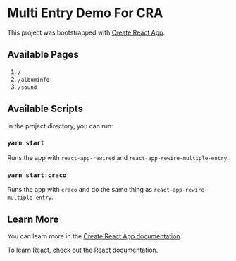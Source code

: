 # Multi Entry Demo For CRA

This project was bootstrapped with [Create React App](https://github.com/facebook/create-react-app).

## Available Pages

1. `/`
2. `/albuminfo`
3. `/sound`

## Available Scripts

In the project directory, you can run:

### `yarn start`

Runs the app with `react-app-rewired` and `react-app-rewire-multiple-entry`.

### `yarn start:craco`

Runs the app with `craco` and do the same thing as `react-app-rewire-multiple-entry`.

## Learn More

You can learn more in the [Create React App documentation](https://facebook.github.io/create-react-app/docs/getting-started).

To learn React, check out the [React documentation](https://reactjs.org/).
